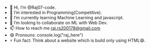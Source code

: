 - 👋 Hi, I’m @Raj07-code.
- 👀 I’m interested in Programming(Competitive).
- 🌱 I’m currently learning Machine Learning and javascript.
- 💞️ I’m looking to collaborate on ML with Web Dev.
- 📫 How to reach me raj.rs200178@gmail.com
- 😄 Pronouns: console.log("raj_here")
- ⚡ Fun fact: Think about a website which is build only using HTML😄.

<!---
Raj07-code/Raj07-code is a ✨ special ✨ repository because its `README.md` (this file) appears on your GitHub profile.
You can click the Preview link to take a look at your changes.
--->
